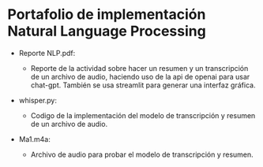 # Portafolio de implementación Natural Language Processing

- Reporte NLP.pdf:
    - Reporte de la actividad sobre hacer un resumen y un transcripción de un archivo de audio, haciendo uso de la api de openai para usar chat-gpt. También se usa streamlit para generar una interfaz gráfica.
 
- whisper.py:
    - Codigo de la implementación del modelo de transcripción y resumen de un archivo de audio.
 
- Ma1.m4a:
    - Archivo de audio para probar el modelo de transcripción y resumen. 
